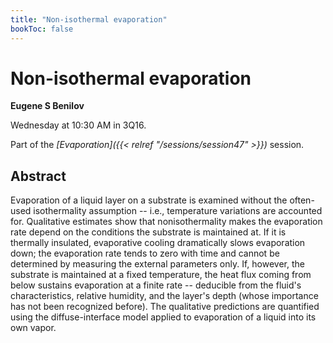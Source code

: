 ```yaml
---
title: "Non-isothermal evaporation"
bookToc: false
---
```


# Non-isothermal evaporation

**Eugene S Benilov**

Wednesday at 10:30 AM in 3Q16.

Part of the *[Evaporation]({{< relref "/sessions/session47" >}})* session.

## Abstract

Evaporation of a liquid layer on a substrate is examined without the often-used isothermality assumption -- i.e., temperature variations are accounted for. Qualitative estimates show that nonisothermality makes the evaporation rate depend on the conditions the substrate is maintained at. If it is thermally insulated, evaporative cooling dramatically slows evaporation down; the evaporation rate tends to zero with time and cannot be determined by measuring the external parameters only. If, however, the substrate is maintained at a fixed temperature, the heat flux coming from below sustains evaporation at a finite rate -- deducible from the fluid's characteristics, relative humidity, and the layer's depth (whose importance has not been recognized before). The qualitative predictions are quantified using the diffuse-interface model applied to evaporation of a liquid into its own vapor.


